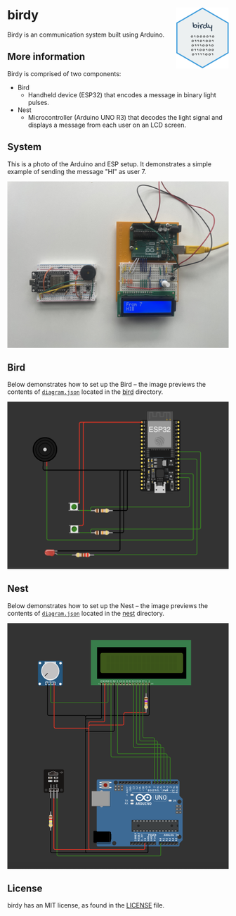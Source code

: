 # birdy <img src="images/birdy.png" align="right" height="138" /></a>

Birdy is an communication system built using Arduino.

## More information

Birdy is comprised of two components:

- Bird
  - Handheld device (ESP32) that encodes a message in binary light pulses.
- Nest
  - Microcontroller (Arduino UNO R3) that decodes the light signal and displays a message from each user on an LCD screen.

## System

This is a photo of the Arduino and ESP setup. It demonstrates a simple example of sending the message "HI" as user 7.

![System](images/system.jpg)

## Bird

Below demonstrates how to set up the Bird – the image previews the contents of [`diagram.json`](bird/diagram.json) located in the [bird](bird) directory.

![Bird](images/bird.png)

## Nest

Below demonstrates how to set up the Nest – the image previews the contents of [`diagram.json`](nest/diagram.json) located in the [nest](nest) directory.

![Nest](images/nest.png)

## License

birdy has an MIT license, as found in the [LICENSE](LICENSE) file.
